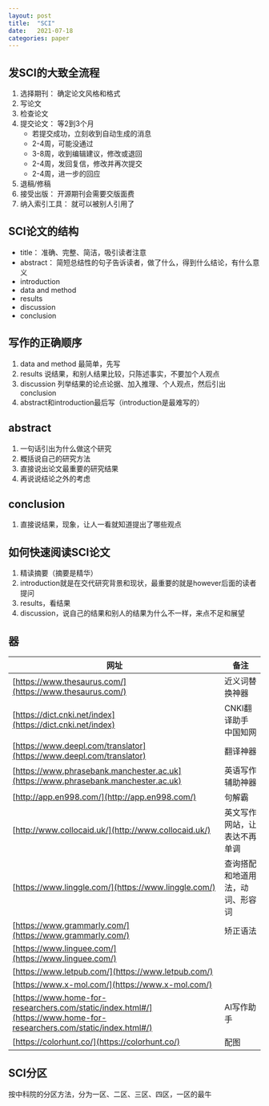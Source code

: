```yaml
---
layout: post
title:  "SCI"
date:   2021-07-18
categories: paper
---
```


## 发SCI的大致全流程

1. 选择期刊： 确定论文风格和格式
2. 写论文
3. 检查论文
4. 提交论文： 等2到3个月
	- 若提交成功，立刻收到自动生成的消息
	- 2-4周，可能没通过
	- 3-8周，收到编辑建议，修改或退回
	- 2-4周，发回复信，修改并再次提交
	- 2-4周，进一步的回应
5. 退稿/修稿
6. 接受出版： 开源期刊会需要交版面费
7. 纳入索引工具： 就可以被别人引用了

## SCI论文的结构

- title： 准确、完整、简洁，吸引读者注意
- abstract： 简短总结性的句子告诉读者，做了什么，得到什么结论，有什么意义
- introduction
- data and method
- results
- discussion
- conclusion

## 写作的正确顺序

1. data and method 最简单，先写
1. results 说结果，和别人结果比较，只陈述事实，不要加个人观点
1. discussion  列举结果的论点论据、加入推理、个人观点，然后引出conclusion
1. abstract和introduction最后写（introduction是最难写的）

## abstract

1. 一句话引出为什么做这个研究
2. 概括说自己的研究方法
3. 直接说出论文最重要的研究结果
4. 再说说结论之外的考虑

## conclusion

1. 直接说结果，现象，让人一看就知道提出了哪些观点

## 如何快速阅读SCI论文

1. 精读摘要（摘要是精华）
2. introduction就是在交代研究背景和现状，最重要的就是however后面的读者提问
3. results，看结果
4. discussion，说自己的结果和别人的结果为什么不一样，来点不足和展望

## 器

| 网址                                                                                                                 | 备注                             |
|----------------------------------------------------------------------------------------------------------------------|----------------------------------|
| [https://www.thesaurus.com/](https://www.thesaurus.com/)                                                             | 近义词替换神器                   |
| [https://dict.cnki.net/index](https://dict.cnki.net/index)                                                           | CNKI翻译助手 中国知网            |
| [https://www.deepl.com/translator](https://www.deepl.com/translator)                                                 | 翻译神器                         |
| [https://www.phrasebank.manchester.ac.uk](https://www.phrasebank.manchester.ac.uk)                                   | 英语写作辅助神器                 |
| [http://app.en998.com/](http://app.en998.com/)                                                                       | 句解霸                           |
| [http://www.collocaid.uk/](http://www.collocaid.uk/)                                                                 | 英文写作网站，让表达不再单调     |
| [https://www.linggle.com/](https://www.linggle.com/)                                                                 | 查询搭配和地道用法，动词、形容词 |
| [https://www.grammarly.com/](https://www.grammarly.com/)                                                             | 矫正语法                         |
| [https://www.linguee.com/](https://www.linguee.com/)                                                                 |                                  |
| [https://www.letpub.com/](https://www.letpub.com/)                                                                   |                                  |
| [https://www.x-mol.com/](https://www.x-mol.com/)                                                                     |                                  |
| [https://www.home-for-researchers.com/static/index.html#/](https://www.home-for-researchers.com/static/index.html#/) | AI写作助手                       |
| [https://colorhunt.co/](https://colorhunt.co/)                                                                       | 配图                             |


## SCI分区

按中科院的分区方法，分为一区、二区、三区、四区，一区的最牛
